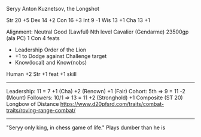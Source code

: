 Seryy Anton Kuznetsov, the Longshot

Str 20  +5
Dex 14  +2
Con 16  +3
Int 9   -1
Wis 13  +1
Cha 13  +1

Alignment: Neutral Good (Lawful)
Nth level Cavalier (Gendarme)
23500gp (ala PC)
1 Con
4 feats
- Leadership
Order of the Lion
- +1 to Dodge against Challenge target
- Know(local) and Know(nobs)

Human
+2 Str
+1 feat
+1 skill

---

Leadership:
  11 = 7 +1 (Cha) +2 (Renown) +1 (Fair)
  Cohort: 5th => 9 = 11 -2 (Mount)
  Followers: 10/1 => 13 = 11 +2 (Stronghold)
+1 Composite (ST 20) Longbow of Distance
https://www.d20pfsrd.com/traits/combat-traits/roving-range-combat/

---

"Seryy only king, in chess game of life."
Plays dumber than he is
